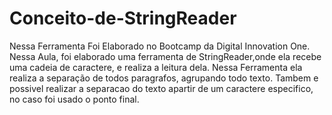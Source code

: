 # Conceito-de-StringReader
Nessa Ferramenta Foi Elaborado no Bootcamp da Digital Innovation One.
Nessa Aula, foi elaborado uma ferramenta de StringReader,onde ela recebe uma cadeia de caractere, e realiza a leitura dela.
Nessa Ferramenta ela realiza a separação de todos paragrafos, agrupando todo texto.
Tambem e possivel realizar a separacao do texto apartir de um caractere especifico, no caso foi usado o ponto final.
